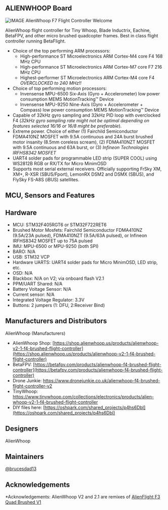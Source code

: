 ## ALIENWHOOP Board

![IMAGE AlienWhoop F7 Flight Controller Welcome](https://cdn.shopify.com/s/files/1/2371/1335/products/IMG_20170922_213059_8cee69cc-6f5e-48d7-9d72-639ff104019a_1024x1024.jpg?v=1511621625)

AlienWhoop flight controller for Tiny Whoop, Blade Inductrix, Eachine, BetaFPV, and other micro brushed quadcopter frames. Best in class flight controller running BetaFlight.

* Choice of the top performing ARM processors: 
  * High-performance ST Microelectronics ARM Cortex-M4 core F4 168 MHz CPU
  * High-performance ST Microelectronics ARM Cortex-M7 core F7 216 MHz CPU
  * Highest-performer ST Microelectronics ARM Cortex-M4 core F4 *OVERCLOCKED to 240 MHz!!*
* Choice of top performing motion processors: 
  * Invensense MPU-6500 Six-Axis (Gyro + Accelerometer) low power consumption MEMS MotionTracking™ Device
  * Invensense MPU-9250 Nine-Axis (Gyro + Accelerometer + Compass) low power consumption MEMS MotionTracking™ Device
* Capable of 32kHz gyro sampling and 32kHz PID loop with overclocked F4 (*32kHz gyro sampling rate might not be optimal depending on features selected 16/16 or 16/8 might be preferable*).
* Extreme power. Choice of either (1) Fairchild Semiconductor FDMA410NZ MOSFET with 9.5A continuous and 24A burst brushed motor insanity (8.5mm coreless scream), (2) FDMA410NZT MOSFET with 9.5A continuous and 63A burst, or (3) *Infineon Technologies IRFHS8342 MOSFET*
* UART4 solder pads for programmable LED strip (SUPER COOL) using WS2812B RGB or RX/TX for Micro MinimOSD
* Supports most serial external receivers. Officially supporting FrSky XM, XM+, R-XSR (SBUS/Fport), LemonRX DSM2 and DSMX (SBUS), and FlySky FS-A8S (iBUS) satellites.

## MCU, Sensors and Features

## Hardware

  - MCU: STM32F405RGT6 or STM32F722RET6
  - Brushed Motor Mosfets: Fairchild Semiconductor FDMA410NZ (9.5A/23A pulsed), FDMA410NZT (9.5A/63A pulsed), or Infineon IRFHS8342 MOSFET up to 75A pulsed
  - IMU: MPU-6500 or MPU-9250 (both SPI)
  - BARO: N/A
  - USB: STM32 VCP 
  - Hardware UARTS: UART4 solder pads for Micro MinimOSD, LED strip, etc.
  - OSD: N/A
  - Blackbox: N/A on V2; via onboard flash V2.1
  - PPM/UART Shared: N/A 
  - Battery Voltage Sensor: N/A
  - Current sensor: N/A
  - Integrated Voltage Regulator: 3.3V
  - Buttons: 2 jumpers (1: DFU, 2:Receiver Bind)

## Manufacturers and Distributors
  AlienWhoop (Manufacturers)
  
  - AlienWhoop Shop: [https://shop.alienwhoop.us/products/alienwhoop-v2-1-f4-brushed-flight-controller](https://shop.alienwhoop.us/products/alienwhoop-v2-1-f4-brushed-flight-controller)
  - BetaFPV: [https://betafpv.com/products/alienwhoop-f4-brushed-flight-controller](https://betafpv.com/products/alienwhoop-f4-brushed-flight-controller)
  - Drone Junkie: https://www.dronejunkie.co.uk/alienwhoop-f4-brushed-flight-controller-v2
  - TinyWhoop: https://www.tinywhoop.com/collections/electronics/products/alien-whoop-v2-1-f4-brushed-flight-controller
  - DIY files here: [https://oshpark.com/shared_projects/p4hs6DbI](https://oshpark.com/shared_projects/p4hs6DbI)

## Designers

  AlienWhoop

## Maintainers

  [@brucesdad13](https://github.com/brucesdad13)

## Acknowledgements

*Acknowledgements: AlienWhoop V2 and 2.1 are remixes of [AlienFlight F3 Quad Brushed V1](https://github.com/brucesdad13/AlienFlightArchive/tree/master/Flight-Controllers/F3-V1/F3-Quad)